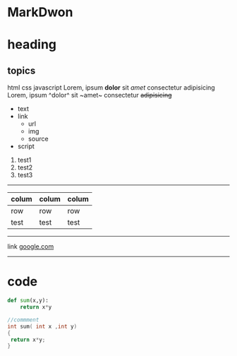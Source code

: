 # MarkDwon
# heading 
## topics
  html
  css
  javascript
    Lorem, ipsum **dolor** sit *amet* consectetur adipisicing 
    Lorem, ipsum ^dolor^ sit ~amet~ consectetur ~~adipisicing~~

* text
* link
  * url
  * img
  * source
* script
  
1. test1
2. test2
3. test3
___

| colum | colum | colum|
|------|-------|------|
|row | row |row|
|test |test|test|
___

link
[google.com](https://google.com)
___
# code
~~~python
def sum(x,y):
    return x*y
~~~
~~~c++
//commment
int sum( int x ,int y)
{
 return x*y;
} 
~~~